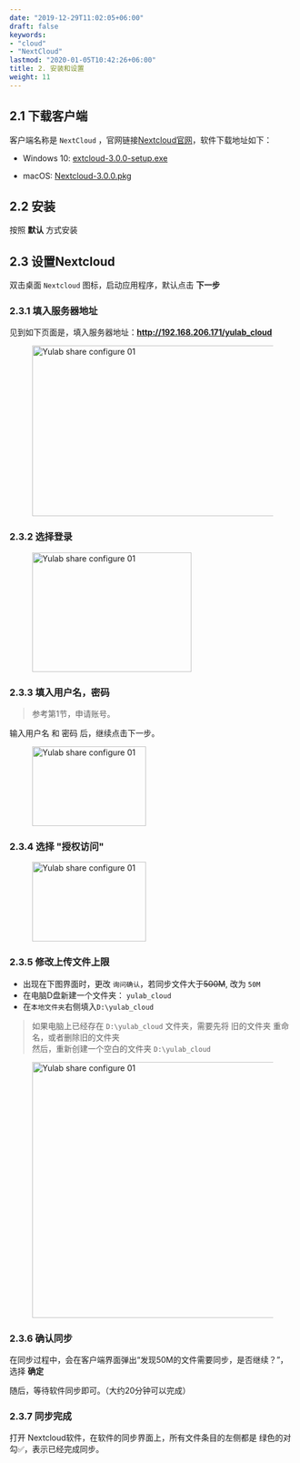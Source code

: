 ```yaml
---
date: "2019-12-29T11:02:05+06:00"
draft: false
keywords:
- "cloud" 
- "NextCloud" 
lastmod: "2020-01-05T10:42:26+06:00"
title: 2. 安装和设置
weight: 11
---
```


## 2.1 下载客户端

客户端名称是 `NextCloud` ，官网链接[Nextcloud官网](https://nextcloud.com/install/#install-clients)，软件下载地址如下：

+ Windows 10: [extcloud-3.0.0-setup.exe](https://download.nextcloud.com/desktop/releases/Windows/latest)

+ macOS: [Nextcloud-3.0.0.pkg](https://download.nextcloud.com/desktop/releases/Mac/Installer/latest)


## 2.2 安装

按照 **默认** 方式安装

## 2.3 设置Nextcloud

双击桌面 `Nextcloud` 图标，启动应用程序，默认点击 **下一步**

### 2.3.1 填入**服务器地址**

见到如下页面是，填入服务器地址：**http://192.168.206.171/yulab_cloud**

<figure>
  <img src="http://159.226.118.232/upload/img/yulab_share_config/desktop-app-login-01.png" alt="Yulab share configure 01" width="600" height="300">
</figure>

### 2.3.2  选择**登录**

<figure>
  <img src="http://159.226.118.232/upload/img/yulab_share_config/desktop-app-login-02.png" alt="Yulab share configure 01" width="280" height="210">
</figure>

### 2.3.3 填入用户名，密码

> 参考第1节，申请账号。

输入用户名 和 密码 后，继续点击下一步。

<figure>
  <img src="http://159.226.118.232/upload/img/yulab_share_config/desktop-app-login-03.png" alt="Yulab share configure 01" width="200" height="140">
</figure>

### 2.3.4 选择 "授权访问"

<figure>
  <img src="http://159.226.118.232/upload/img/yulab_share_config/desktop-app-login-04.png" alt="Yulab share configure 01" width="200" height="140">
</figure>

### 2.3.5 修改**上传文件上限**

+ 出现在下图界面时，更改 `询问确认`，若同步文件大于~~500M~~, 改为 `50M`    
+ 在电脑D盘新建一个文件夹： `yulab_cloud`    
+ 在`本地文件夹`右侧填入`D:\yulab_cloud`

> 如果电脑上已经存在 `D:\yulab_cloud` 文件夹，需要先将 旧的文件夹 重命名，或者删除旧的文件夹  
> 然后，重新创建一个空白的文件夹 `D:\yulab_cloud`

<figure>
  <img src="http://159.226.118.232/upload/img/yulab_share_config/desktop-app-login-05.png" alt="Yulab share configure 01" width="600" height="450">
</figure>

### 2.3.6 确认同步

在同步过程中，会在客户端界面弹出“发现50M的文件需要同步，是否继续？”，选择 **确定**

随后，等待软件同步即可。（大约20分钟可以完成）


### 2.3.7 同步完成

打开 Nextcloud软件，在软件的同步界面上，所有文件条目的左侧都是 绿色的对勾✅，表示已经完成同步。


